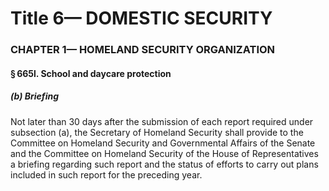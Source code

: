 
# Title 6— DOMESTIC SECURITY
### CHAPTER 1— HOMELAND SECURITY ORGANIZATION
#### § 665l. School and daycare protection
##### (b) Briefing

Not later than 30 days after the submission of each report required under subsection (a), the Secretary of Homeland Security shall provide to the Committee on Homeland Security and Governmental Affairs of the Senate and the Committee on Homeland Security of the House of Representatives a briefing regarding such report and the status of efforts to carry out plans included in such report for the preceding year.
